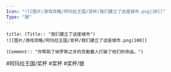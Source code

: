 ```yaml
---
Icon: "![[图片/游戏攻略/阿玛拉王国/奖杯/我们建立了这座城市.png|30]]"
Type: "银"
---
```

```ad-common-silver-trophy
title: (Title:: "我们建立了这座城市")
![[图片/游戏攻略/阿玛拉王国/奖杯/我们建立了这座城市.png|100]]

(Comment:: "你帮助了纳罗斯之牙的克勒塞人打破了他们的命运。")
```

#阿玛拉王国/奖杯 #奖杯 #奖杯/银
